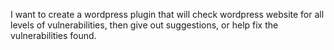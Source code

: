 I want to create a wordpress plugin that will check wordpress website for all levels of vulnerabilities, then give out suggestions, or help fix the vulnerabilities found.

